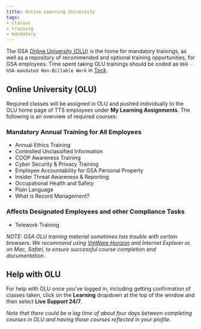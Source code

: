 ```yaml
---
title: Online Learning University
tags:
- classes
- training
- mandatory
---
```


The GSA [Online University (OLU)](https://gsaolu.gsa.gov/) is the home for mandatory trainings, as well as a repository of recommended and optional training opportunities, for GSA employees. Time spent taking OLU trainings should be coded as `969 - GSA-mandated Non-Billable Work` in [Tock](/tock).


## <a id="online-university">Online University (OLU)</a>

Required classes will be assigned in OLU and pushed individually to the OLU home page of TTS employees under **My Learning Assignments**. The following is an overview of required courses:

### Mandatory Annual Training for All Employees
* Annual Ethics Training
* Controlled Unclassified Information
* COOP Awareness Training
* Cyber Security & Privacy Training
* Employee Accountability for GSA Personal Property
* Insider Threat Awareness & Reporting
* Occupational Health and Safety
* Plain Language
* What is Record Management?

### Affects Designated Employees and other Compliance Tasks
* Telework Training

*NOTE: GSA OLU training material sometimes has trouble with certain browsers. We recommend using [VmWare Horizon](/vmware-horizon) and Internet Explorer or, on Mac, Safari, to ensure successful course completion and documentation.*


## Help with OLU
For help with OLU once you've logged in, including getting confirmation of classes taken, click on the **Learning** dropdown at the top of the window and then select **Live Support 24/7**.

*Note that there could be a lag time of about four days between completing courses in OLU and having those courses reflected in your profile.*
